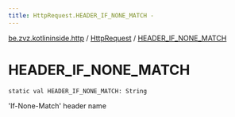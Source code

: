 ```yaml
---
title: HttpRequest.HEADER_IF_NONE_MATCH - 
---
```


[be.zvz.kotlininside.http](../index.html) / [HttpRequest](index.html) / [HEADER_IF_NONE_MATCH](./-h-e-a-d-e-r_-i-f_-n-o-n-e_-m-a-t-c-h.html)

# HEADER_IF_NONE_MATCH

`static val HEADER_IF_NONE_MATCH: String`

'If-None-Match' header name

